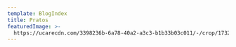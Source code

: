 ```yaml
---
template: BlogIndex
title: Pratos
featuredImage: >-
  https://ucarecdn.com/3398236b-6a78-40a2-a3c3-b1b33b03c011/-/crop/1732x948/0,928/-/preview/
---
```


